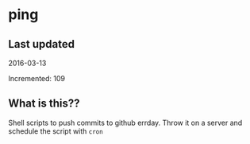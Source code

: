 # ping

## Last updated
2016-03-13

Incremented: 109

## What is this?? 
Shell scripts to push commits to github errday. Throw it on a server and schedule the script with `cron`
